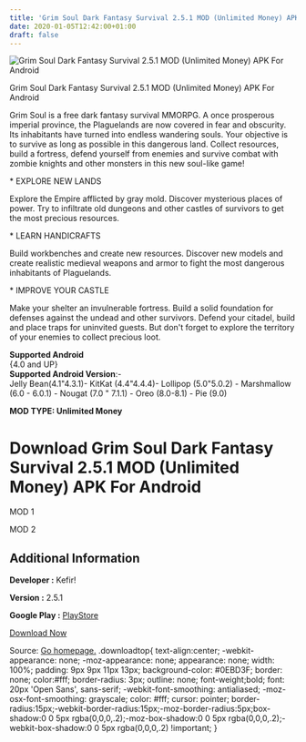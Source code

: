 ```yaml
---
title: 'Grim Soul Dark Fantasy Survival 2.5.1 MOD (Unlimited Money) APK For Android'
date: 2020-01-05T12:42:00+01:00
draft: false
---
```


![Grim Soul Dark Fantasy Survival 2.5.1 MOD (Unlimited Money) APK For Android](https://i1.wp.com/apkhome.net/wp-content/uploads/2020/01/Grim-Soul-Dark-Fantasy-Survival-2.5.1-MOD-Unlimited-Money.png "Grim Soul Dark Fantasy Survival 2.5.1 MOD (Unlimited Money) APK For Android")

  

Grim Soul Dark Fantasy Survival 2.5.1 MOD (Unlimited Money) APK For Android

Grim Soul is a free dark fantasy survival MMORPG. A once prosperous imperial province, the Plaguelands are now covered in fear and obscurity. Its inhabitants have turned into endless wandering souls. Your objective is to survive as long as possible in this dangerous land. Collect resources, build a fortress, defend yourself from enemies and survive combat with zombie knights and other monsters in this new soul-like game!

\* EXPLORE NEW LANDS

Explore the Empire afflicted by gray mold. Discover mysterious places of power. Try to infiltrate old dungeons and other castles of survivors to get the most precious resources.

\* LEARN HANDICRAFTS

Build workbenches and create new resources. Discover new models and create realistic medieval weapons and armor to fight the most dangerous inhabitants of Plaguelands.

\* IMPROVE YOUR CASTLE

Make your shelter an invulnerable fortress. Build a solid foundation for defenses against the undead and other survivors. Defend your citadel, build and place traps for uninvited guests. But don't forget to explore the territory of your enemies to collect precious loot.

**Supported Android**  
{4.0 and UP}  
**Supported Android Version**:-  
Jelly Bean(4.1"4.3.1)- KitKat (4.4"4.4.4)- Lollipop (5.0"5.0.2) - Marshmallow (6.0 - 6.0.1) - Nougat (7.0 " 7.1.1) - Oreo (8.0-8.1) - Pie (9.0)

**MOD TYPE: Unlimited Money**

Download Grim Soul Dark Fantasy Survival 2.5.1 MOD (Unlimited Money) APK For Android
====================================================================================

MOD 1

MOD 2

Additional Information
----------------------

**Developer :** Kefir!

**Version :** 2.5.1

**Google Play :** [PlayStore](https://play.google.com/store/apps/details?id=fantasy.survival.game.rpg)

  

[Download Now](https://store4app.co/post/grim-soul-dark-fantasy-survival-2-5-1-mod-unlimited-money-apk-for-android_1578222848)

  
Source: [Go homepage.](https://store4app.co/post/grim-soul-dark-fantasy-survival-2-5-1-mod-unlimited-money-apk-for-android_1578222848) .downloadtop{ text-align:center; -webkit-appearance: none; -moz-appearance: none; appearance: none; width: 100%; padding: 9px 9px 11px 13px; background-color: #0EBD3F; border: none; color:#fff; border-radius: 3px; outline: none; font-weight;bold; font: 20px 'Open Sans', sans-serif; -webkit-font-smoothing: antialiased; -moz-osx-font-smoothing: grayscale; color: #fff; cursor: pointer; border-radius:15px;-webkit-border-radius:15px;-moz-border-radius:5px;box-shadow:0 0 5px rgba(0,0,0,.2);-moz-box-shadow:0 0 5px rgba(0,0,0,.2);-webkit-box-shadow:0 0 5px rgba(0,0,0,.2) !important; }